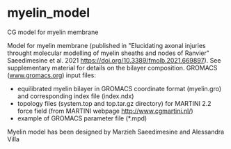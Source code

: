 
# myelin_model
CG model for myelin membrane

Model for myelin membrane (published in "Elucidating axonal injuries throught molecular modelling of myelin sheaths and nodes of Ranvier" Saeedimesine et al. 2021  https://doi.org/10.3389/fmolb.2021.669897). See supplementary material for details on the bilayer composition. 
GROMACS (www.gromacs.org) input files:
* equilibrated myelin bilayer in GROMACS coordinate format (myelin.gro) and corresponding index file (index.ndx)
* topology files (system.top and top.tar.gz directory) for MARTINI 2.2 force field (from MARTINI webpage http://www.cgmartini.nl/)
* example of GROMACS parameter file (*.mpd)

Myelin model has been designed by Marzieh Saeedimesine and Alessandra Villa 
